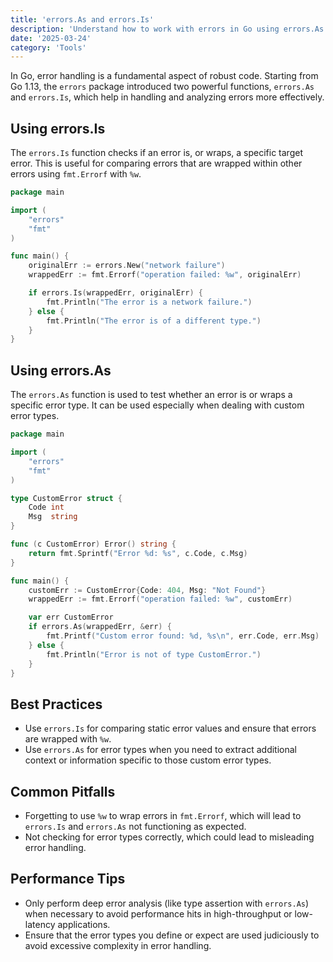 ```yaml
---
title: 'errors.As and errors.Is'
description: 'Understand how to work with errors in Go using errors.As and errors.Is for type and value comparison.'
date: '2025-03-24'
category: 'Tools'
---
```


In Go, error handling is a fundamental aspect of robust code. Starting from Go 1.13, the `errors` package introduced two powerful functions, `errors.As` and `errors.Is`, which help in handling and analyzing errors more effectively.

## Using errors.Is

The `errors.Is` function checks if an error is, or wraps, a specific target error. This is useful for comparing errors that are wrapped within other errors using `fmt.Errorf` with `%w`.

```go
package main

import (
	"errors"
	"fmt"
)

func main() {
	originalErr := errors.New("network failure")
	wrappedErr := fmt.Errorf("operation failed: %w", originalErr)

	if errors.Is(wrappedErr, originalErr) {
		fmt.Println("The error is a network failure.")
	} else {
		fmt.Println("The error is of a different type.")
	}
}
```

## Using errors.As

The `errors.As` function is used to test whether an error is or wraps a specific error type. It can be used especially when dealing with custom error types.

```go
package main

import (
	"errors"
	"fmt"
)

type CustomError struct {
	Code int
	Msg  string
}

func (c CustomError) Error() string {
	return fmt.Sprintf("Error %d: %s", c.Code, c.Msg)
}

func main() {
	customErr := CustomError{Code: 404, Msg: "Not Found"}
	wrappedErr := fmt.Errorf("operation failed: %w", customErr)

	var err CustomError
	if errors.As(wrappedErr, &err) {
		fmt.Printf("Custom error found: %d, %s\n", err.Code, err.Msg)
	} else {
		fmt.Println("Error is not of type CustomError.")
	}
}
```

## Best Practices

- Use `errors.Is` for comparing static error values and ensure that errors are wrapped with `%w`.
- Use `errors.As` for error types when you need to extract additional context or information specific to those custom error types.

## Common Pitfalls

- Forgetting to use `%w` to wrap errors in `fmt.Errorf`, which will lead to `errors.Is` and `errors.As` not functioning as expected.
- Not checking for error types correctly, which could lead to misleading error handling.

## Performance Tips

- Only perform deep error analysis (like type assertion with `errors.As`) when necessary to avoid performance hits in high-throughput or low-latency applications.
- Ensure that the error types you define or expect are used judiciously to avoid excessive complexity in error handling.